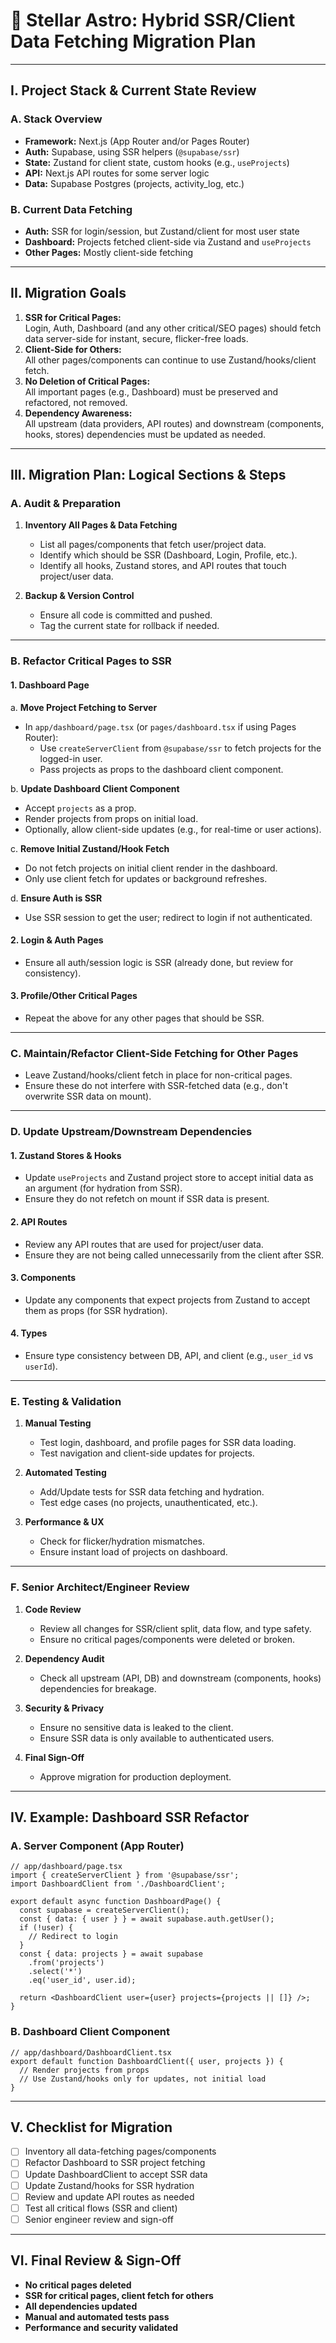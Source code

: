 # 🚀 Stellar Astro: Hybrid SSR/Client Data Fetching Migration Plan

---

## I. Project Stack & Current State Review

### A. Stack Overview
- **Framework:** Next.js (App Router and/or Pages Router)
- **Auth:** Supabase, using SSR helpers (`@supabase/ssr`)
- **State:** Zustand for client state, custom hooks (e.g., `useProjects`)
- **API:** Next.js API routes for some server logic
- **Data:** Supabase Postgres (projects, activity_log, etc.)

### B. Current Data Fetching
- **Auth:** SSR for login/session, but Zustand/client for most user state
- **Dashboard:** Projects fetched client-side via Zustand and `useProjects`
- **Other Pages:** Mostly client-side fetching

---

## II. Migration Goals

1. **SSR for Critical Pages:**  
   Login, Auth, Dashboard (and any other critical/SEO pages) should fetch data server-side for instant, secure, flicker-free loads.
2. **Client-Side for Others:**  
   All other pages/components can continue to use Zustand/hooks/client fetch.
3. **No Deletion of Critical Pages:**  
   All important pages (e.g., Dashboard) must be preserved and refactored, not removed.
4. **Dependency Awareness:**  
   All upstream (data providers, API routes) and downstream (components, hooks, stores) dependencies must be updated as needed.

---

## III. Migration Plan: Logical Sections & Steps

### A. Audit & Preparation

1. **Inventory All Pages & Data Fetching**
   - List all pages/components that fetch user/project data.
   - Identify which should be SSR (Dashboard, Login, Profile, etc.).
   - Identify all hooks, Zustand stores, and API routes that touch project/user data.

2. **Backup & Version Control**
   - Ensure all code is committed and pushed.
   - Tag the current state for rollback if needed.

---

### B. Refactor Critical Pages to SSR

#### 1. Dashboard Page

a. **Move Project Fetching to Server**
- In `app/dashboard/page.tsx` (or `pages/dashboard.tsx` if using Pages Router):
  - Use `createServerClient` from `@supabase/ssr` to fetch projects for the logged-in user.
  - Pass projects as props to the dashboard client component.

b. **Update Dashboard Client Component**
- Accept `projects` as a prop.
- Render projects from props on initial load.
- Optionally, allow client-side updates (e.g., for real-time or user actions).

c. **Remove Initial Zustand/Hook Fetch**
- Do not fetch projects on initial client render in the dashboard.
- Only use client fetch for updates or background refreshes.

d. **Ensure Auth is SSR**
- Use SSR session to get the user; redirect to login if not authenticated.

#### 2. Login & Auth Pages
- Ensure all auth/session logic is SSR (already done, but review for consistency).

#### 3. Profile/Other Critical Pages
- Repeat the above for any other pages that should be SSR.

---

### C. Maintain/Refactor Client-Side Fetching for Other Pages

- Leave Zustand/hooks/client fetch in place for non-critical pages.
- Ensure these do not interfere with SSR-fetched data (e.g., don't overwrite SSR data on mount).

---

### D. Update Upstream/Downstream Dependencies

#### 1. Zustand Stores & Hooks
- Update `useProjects` and Zustand project store to accept initial data as an argument (for hydration from SSR).
- Ensure they do not refetch on mount if SSR data is present.

#### 2. API Routes
- Review any API routes that are used for project/user data.
- Ensure they are not being called unnecessarily from the client after SSR.

#### 3. Components
- Update any components that expect projects from Zustand to accept them as props (for SSR hydration).

#### 4. Types
- Ensure type consistency between DB, API, and client (e.g., `user_id` vs `userId`).

---

### E. Testing & Validation

1. **Manual Testing**
   - Test login, dashboard, and profile pages for SSR data loading.
   - Test navigation and client-side updates for projects.

2. **Automated Testing**
   - Add/Update tests for SSR data fetching and hydration.
   - Test edge cases (no projects, unauthenticated, etc.).

3. **Performance & UX**
   - Check for flicker/hydration mismatches.
   - Ensure instant load of projects on dashboard.

---

### F. Senior Architect/Engineer Review

1. **Code Review**
   - Review all changes for SSR/client split, data flow, and type safety.
   - Ensure no critical pages/components were deleted or broken.

2. **Dependency Audit**
   - Check all upstream (API, DB) and downstream (components, hooks) dependencies for breakage.

3. **Security & Privacy**
   - Ensure no sensitive data is leaked to the client.
   - Ensure SSR data is only available to authenticated users.

4. **Final Sign-Off**
   - Approve migration for production deployment.

---

## IV. Example: Dashboard SSR Refactor

### A. Server Component (App Router)

```tsx
// app/dashboard/page.tsx
import { createServerClient } from '@supabase/ssr';
import DashboardClient from './DashboardClient';

export default async function DashboardPage() {
  const supabase = createServerClient();
  const { data: { user } } = await supabase.auth.getUser();
  if (!user) {
    // Redirect to login
  }
  const { data: projects } = await supabase
    .from('projects')
    .select('*')
    .eq('user_id', user.id);

  return <DashboardClient user={user} projects={projects || []} />;
}
```

### B. Dashboard Client Component

```tsx
// app/dashboard/DashboardClient.tsx
export default function DashboardClient({ user, projects }) {
  // Render projects from props
  // Use Zustand/hooks only for updates, not initial load
}
```

---

## V. Checklist for Migration

- [ ] Inventory all data-fetching pages/components
- [ ] Refactor Dashboard to SSR project fetching
- [ ] Update DashboardClient to accept SSR data
- [ ] Update Zustand/hooks for SSR hydration
- [ ] Review and update API routes as needed
- [ ] Test all critical flows (SSR and client)
- [ ] Senior engineer review and sign-off

---

## VI. Final Review & Sign-Off

- **No critical pages deleted**
- **SSR for critical pages, client fetch for others**
- **All dependencies updated**
- **Manual and automated tests pass**
- **Performance and security validated** 